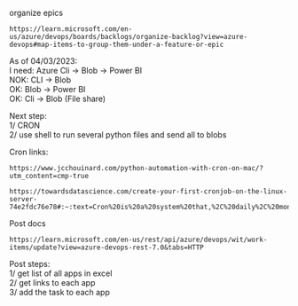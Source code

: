 organize epics
```
https://learn.microsoft.com/en-us/azure/devops/boards/backlogs/organize-backlog?view=azure-devops#map-items-to-group-them-under-a-feature-or-epic
```

As of 04/03/2023:  
I need: Azure Cli -> Blob -> Power BI  
NOK: CLI -> Blob  
OK:  Blob -> Power BI  
OK:  Cli -> Blob (File share)  

Next step:  
1/ CRON  
2/ use shell to run several python files and send all to blobs  

Cron links:  
```
https://www.jcchouinard.com/python-automation-with-cron-on-mac/?utm_content=cmp-true
```
```
https://towardsdatascience.com/create-your-first-cronjob-on-the-linux-server-74e2fdc76e78#:~:text=Cron%20is%20a%20system%20that,%2C%20daily%2C%20monthly%2C%20etc.
```

Post docs
```
https://learn.microsoft.com/en-us/rest/api/azure/devops/wit/work-items/update?view=azure-devops-rest-7.0&tabs=HTTP
```
Post steps:  
1/ get list of all apps in excel  
2/ get links to each app  
3/ add the task to each app  
